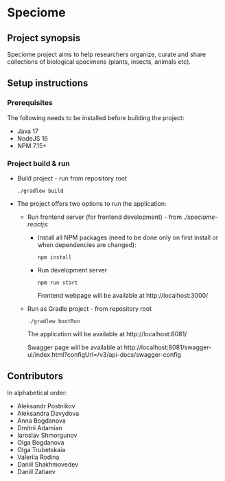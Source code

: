 # Speciome
## Project synopsis
Speciome project aims to help researchers organize, curate and share collections
of biological specimens (plants, insects, animals etc).

## Setup instructions
### Prerequisites
The following needs to be installed before building the project:
* Java 17
* NodeJS 16
* NPM 7.15+

### Project build & run
* Build project - run from repository root
  ```shell
  ./gradlew build
  ```
* The project offers two options to run the application:
  
  * Run frontend server (for frontend development) - from *./speciome-reactjs*:
    * Install all NPM packages (need to be done only on first install or when dependencies are changed):
      ```shell
      npm install
      ```
    * Run development server
      ```shell
      npm run start
      ```
      Frontend webpage will be available at http://localhost:3000/
  * Run as Gradle project - from repository root 
    ```shell
    ./gradlew bootRun
    ```    
    The application will be available at http://localhost:8081/
    
    Swagger page will be available at http://localhost:8081/swagger-ui/index.html?configUrl=/v3/api-docs/swagger-config


## Contributors
In alphabetical order:
* Aleksandr Postnikov
* Aleksandra Davydova
* Anna Bogdanova
* Dmitrii Adamian
* Iaroslav Shmorgunov
* Olga Bogdanova
* Olga Trubetskaia
* Valeriia Rodina
* Daniil Shakhmovedev
* Daniil Zatiaev
